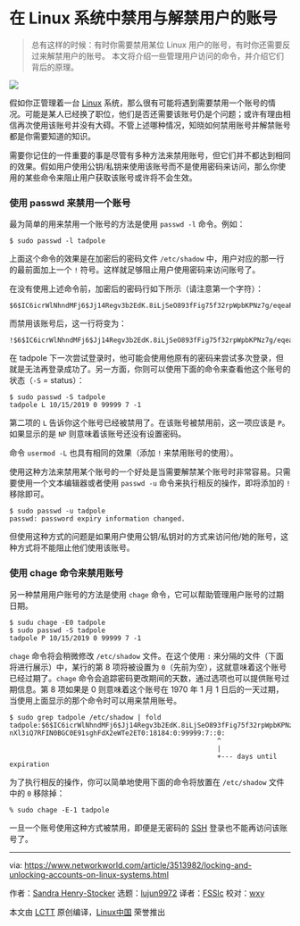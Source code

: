 [#]: collector: (lujun9972)
[#]: translator: (FSSlc)
[#]: reviewer: (wxy)
[#]: publisher: ( )
[#]: url: ( )
[#]: subject: (Locking and unlocking accounts on Linux systems)
[#]: via: (https://www.networkworld.com/article/3513982/locking-and-unlocking-accounts-on-linux-systems.html)
[#]: author: (Sandra Henry-Stocker https://www.networkworld.com/author/Sandra-Henry_Stocker/)

在 Linux 系统中禁用与解禁用户的账号
======

> 总有这样的时候：有时你需要禁用某位 Linux 用户的账号，有时你还需要反过来解禁用户的账号。
本文将介绍一些管理用户访问的命令，并介绍它们背后的原理。

![](https://images.idgesg.net/images/article/2019/10/cso_cybersecurity_mysterious_padlock_complex_circuits_gold_by_sqback_gettyimages-1177918748_2400x1600-100813830-large.jpg)

假如你正管理着一台 [Linux][1] 系统，那么很有可能将遇到需要禁用一个账号的情况。可能是某人已经换了职位，他们是否还需要该账号仍是个问题；或许有理由相信再次使用该账号并没有大碍。不管上述哪种情况，知晓如何禁用账号并解禁账号都是你需要知道的知识。

需要你记住的一件重要的事是尽管有多种方法来禁用账号，但它们并不都达到相同的效果。假如用户使用公钥/私钥来使用该账号而不是使用密码来访问，那么你使用的某些命令来阻止用户获取该账号或许将不会生效。

### 使用 passwd 来禁用一个账号

最为简单的用来禁用一个账号的方法是使用 `passwd -l` 命令。例如：

```
$ sudo passwd -l tadpole
```

上面这个命令的效果是在加密后的密码文件 `/etc/shadow` 中，用户对应的那一行的最前面加上一个 `!` 符号。这样就足够阻止用户使用密码来访问账号了。

在没有使用上述命令前，加密后的密码行如下所示（请注意第一个字符）：

```
$6$IC6icrWlNhndMFj6$Jj14Regv3b2EdK.8iLjSeO893fFig75f32rpWpbKPNz7g/eqeaPCnXl3iQ7RFIN0BGC0E91sghFdX2eWTe2ET0:18184:0:99999:7:::
```

而禁用该账号后，这一行将变为：

```
!$6$IC6icrWlNhndMFj6$Jj14Regv3b2EdK.8iLjSeO893fFig75f32rpWpbKPNz7g/eqeaPCnXl3iQ7RFIN0BGC0E91sghFdX2eWTe2ET0:18184:0:99999:7:::
```

在 tadpole 下一次尝试登录时，他可能会使用他原有的密码来尝试多次登录，但就是无法再登录成功了。另一方面，你则可以使用下面的命令来查看他这个账号的状态（`-S` = status）：

```
$ sudo passwd -S tadpole
tadpole L 10/15/2019 0 99999 7 -1
```

第二项的 `L` 告诉你这个账号已经被禁用了。在该账号被禁用前，这一项应该是 `P`。如果显示的是 `NP` 则意味着该账号还没有设置密码。

命令 `usermod -L` 也具有相同的效果（添加 `!` 来禁用账号的使用）。

使用这种方法来禁用某个账号的一个好处是当需要解禁某个账号时非常容易。只需要使用一个文本编辑器或者使用 `passwd -u` 命令来执行相反的操作，即将添加的 `!` 移除即可。

```
$ sudo passwd -u tadpole
passwd: password expiry information changed.
```

但使用这种方式的问题是如果用户使用公钥/私钥对的方式来访问他/她的账号，这种方式将不能阻止他们使用该账号。

### 使用 chage 命令来禁用账号

另一种禁用用户账号的方法是使用 `chage` 命令，它可以帮助管理用户账号的过期日期。

```
$ sudu chage -E0 tadpole
$ sudo passwd -S tadpole
tadpole P 10/15/2019 0 99999 7 -1
```

`chage` 命令将会稍微修改 `/etc/shadow` 文件。在这个使用 `:` 来分隔的文件（下面将进行展示）中，某行的第 8 项将被设置为 `0`（先前为空），这就意味着这个账号已经过期了。`chage` 命令会追踪密码更改期间的天数，通过选项也可以提供账号过期信息。第 8 项如果是 0 则意味着这个账号在 1970 年 1 月 1 日后的一天过期，当使用上面显示的那个命令时可以用来禁用账号。

```
$ sudo grep tadpole /etc/shadow | fold
tadpole:$6$IC6icrWlNhndMFj6$Jj14Regv3b2EdK.8iLjSeO893fFig75f32rpWpbKPNz7g/eqeaPC
nXl3iQ7RFIN0BGC0E91sghFdX2eWTe2ET0:18184:0:99999:7::0:
                                                    ^
                                                    |
                                                    +--- days until expiration
```

为了执行相反的操作，你可以简单地使用下面的命令将放置在 `/etc/shadow` 文件中的 `0` 移除掉：

```
% sudo chage -E-1 tadpole
```

一旦一个账号使用这种方式被禁用，即便是无密码的 [SSH][4] 登录也不能再访问该账号了。


--------------------------------------------------------------------------------

via: https://www.networkworld.com/article/3513982/locking-and-unlocking-accounts-on-linux-systems.html

作者：[Sandra Henry-Stocker][a]
选题：[lujun9972][b]
译者：[FSSlc](https://github.com/FSSlc)
校对：[wxy](https://github.com/wxy)

本文由 [LCTT](https://github.com/LCTT/TranslateProject) 原创编译，[Linux中国](https://linux.cn/) 荣誉推出

[a]: https://www.networkworld.com/author/Sandra-Henry_Stocker/
[b]: https://github.com/lujun9972
[1]: https://www.networkworld.com/article/3215226/what-is-linux-uses-featres-products-operating-systems.html
[2]: https://www.networkworld.com/article/3440100/take-the-intelligent-route-with-consumption-based-storage.html?utm_source=IDG&utm_medium=promotions&utm_campaign=HPE21620&utm_content=sidebar ( Take the Intelligent Route with Consumption-Based Storage)
[3]: https://www.youtube.com/playlist?list=PL7D2RMSmRO9J8OTpjFECi8DJiTQdd4hua
[4]: https://www.networkworld.com/article/3441777/how-the-linux-screen-tool-can-save-your-tasks-and-your-sanity-if-ssh-is-interrupted.html
[5]: https://www.facebook.com/NetworkWorld/
[6]: https://www.linkedin.com/company/network-world
